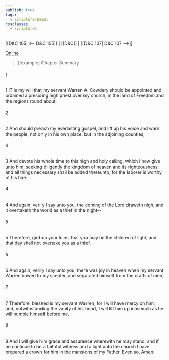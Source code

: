 ```yaml
---
publish: true
tags:
  - Scripture/DandC
cssclasses:
  - scriptures
---
```

[[D&C 105| <-- D&C 105]] | [[D&C]] | [[D&C 107| D&C 107 -->]]

[Online](https://churchofjesuschrist.org/study/scriptures/dc-testament/dc/106?lang=eng)

>[!example] Chapter Summary
>
###### 1
1 IT is my will that my servant Warren A. Cowdery should be appointed and ordained a presiding high priest over my church, in the land of Freedom and the regions round about;
###### 2
2 And should preach my everlasting gospel, and lift up his voice and warn the people, not only in his own place, but in the adjoining counties;
###### 3
3 And devote his whole time to this high and holy calling, which I now give unto him, seeking diligently the kingdom of heaven and its righteousness, and all things necessary shall be added thereunto; for the laborer is worthy of his hire.
###### 4
4 And again, verily I say unto you, the coming of the Lord draweth nigh, and it overtaketh the world as a thief in the night--
###### 5
5 Therefore, gird up your loins, that you may be the children of light, and that day shall not overtake you as a thief.
###### 6
6 And again, verily I say unto you, there was joy in heaven when my servant Warren bowed to my scepter, and separated himself from the crafts of men;
###### 7
7 Therefore, blessed is my servant Warren, for I will have mercy on him; and, notwithstanding the vanity of his heart, I will lift him up inasmuch as he will humble himself before me.
###### 8
8 And I will give him grace and assurance wherewith he may stand; and if he continue to be a faithful witness and a light unto the church I have prepared a crown for him in the mansions of my Father. Even so. Amen.




